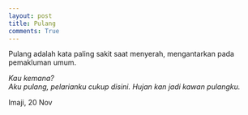 ```yaml
---
layout: post
title: Pulang
comments: True
---
```


Pulang adalah kata paling sakit saat menyerah, mengantarkan pada pemakluman umum.

_Kau kemana?  
Aku pulang, pelarianku cukup disini. Hujan kan jadi kawan pulangku._

Imaji, 20 Nov